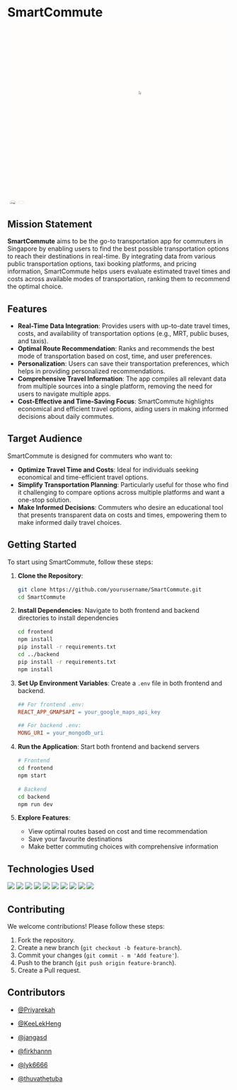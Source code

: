 
# SmartCommute
![alt text](./applogo.gif)

## Mission Statement

**SmartCommute** aims to be the go-to transportation app for commuters in Singapore by enabling users to find the best possible transportation options to reach their destinations in real-time. By integrating data from various public transportation options, taxi booking platforms, and pricing information, SmartCommute helps users evaluate estimated travel times and costs across available modes of transportation, ranking them to recommend the optimal choice. 

## Features

- **Real-Time Data Integration**: Provides users with up-to-date travel times, costs, and availability of transportation options (e.g., MRT, public buses, and taxis).
- **Optimal Route Recommendation**: Ranks and recommends the best mode of transportation based on cost, time, and user preferences.
- **Personalization**: Users can save their transportation preferences, which helps in providing personalized recommendations.
- **Comprehensive Travel Information**: The app compiles all relevant data from multiple sources into a single platform, removing the need for users to navigate multiple apps.
- **Cost-Effective and Time-Saving Focus**: SmartCommute highlights economical and efficient travel options, aiding users in making informed decisions about daily commutes.

## Target Audience

SmartCommute is designed for commuters who want to:

- **Optimize Travel Time and Costs**: Ideal for individuals seeking economical and time-efficient travel options.
- **Simplify Transportation Planning**: Particularly useful for those who find it challenging to compare options across multiple platforms and want a one-stop solution.
- **Make Informed Decisions**: Commuters who desire an educational tool that presents transparent data on costs and times, empowering them to make informed daily travel choices.

## Getting Started

To start using SmartCommute, follow these steps:

1. **Clone the Repository**:
   ```bash
   git clone https://github.com/yourusername/SmartCommute.git
   cd SmartCommute

2. **Install Dependencies**: Navigate to both frontend and backend directories to install dependencies
   ```bash
   cd frontend
   npm install
   pip install -r requirements.txt
   cd ../backend
   pip install -r requirements.txt
   npm install

3. **Set Up Environment Variables**: Create a `.env` file in both frontend and backend.

    ```makefile
   ## For frontend .env: 
    REACT_APP_GMAPSAPI = your_google_maps_api_key
    ```
    ```makefile
    ## For backend .env:
    MONG_URI = your_mongodb_uri
    ```

4. **Run the Application**: Start both frontend and backend servers

    ```bash
    # Frontend
    cd frontend
    npm start
    ```

     ```bash
    # Backend
    cd backend
    npm run dev
    ```
5. **Explore Features**:

    - View optimal routes based on cost and time recommendation
    - Save your favourite destinations
    - Make better commuting choices with comprehensive information


## Technologies Used  
  <p>
    <img src="https://img.shields.io/badge/nodejs-8b0000?style=for-the-badge&logo=node" />
    <img src="https://img.shields.io/badge/javascript-096AB0?style=for-the-badge&logo=javascript" />
    <img src="https://img.shields.io/badge/express-8b7700?style=for-the-badge&logo=express" />
    <img src="https://img.shields.io/badge/python-096AB?style=for-the-badge&logo=python" />
    <img src="https://img.shields.io/badge/mongodb-536AB0?style=for-the-badge&logo=mongodb" />
    <img src="https://img.shields.io/badge/react-5b7700?style=for-the-badge&logo=react" />
    <img src="https://img.shields.io/badge/npm-8096Af?style=for-the-badge&logo=npm" />
    <img src="https://img.shields.io/badge/googlemaps-fbff80?style=for-the-badge&logo=googlemaps" />
    <img src="https://img.shields.io/badge/html5-E34F26?style=for-the-badge&logo=html5&logoColor=white" />
    <img src="https://img.shields.io/badge/css3-1572B6?style=for-the-badge&logo=css3&logoColor=white" />

  </p>   

## Contributing 
We welcome contributions! Please follow these steps:

1. Fork the repository.
2. Create a new branch (`git checkout -b feature-branch`).
3. Commit your changes (`git commit - m 'Add feature'`).
4. Push to the branch (`git push origin feature-branch`).
5. Create a Pull request.

## Contributors
- [@Priyarekah](https://github.com/priyarekah)

- [@KeeLekHeng](https://github.com/KeeLekHeng)

- [@jangasd](https://github.com/jangasd)

- [@firkhannn](https://github.com/firkhannn)

- [@lyk6666](https://github.com/lyk6666)

- [@thuvathetuba](https://github.com/thuvathetuba)

